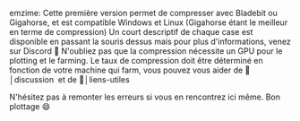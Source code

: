 emzime: Cette première version permet de compresser avec Bladebit ou Gigahorse, et est compatible Windows et Linux (Gigahorse étant le meilleur en terme de compression)
Un court descriptif de chaque case est disponible en passant la souris dessus mais pour plus d'informations, venez sur Discord 🙂
N'oubliez pas que la compression nécessite un GPU pour le plotting et le farming.
Le taux de compression doit être déterminé en fonction de votre machine qui farm, vous pouvez vous aider de ⁠💬│discussion ⁠ et de ⁠🔗│liens-utiles 

N'hésitez pas à remonter les erreurs si vous en rencontrez ici même.
Bon plottage 😄
